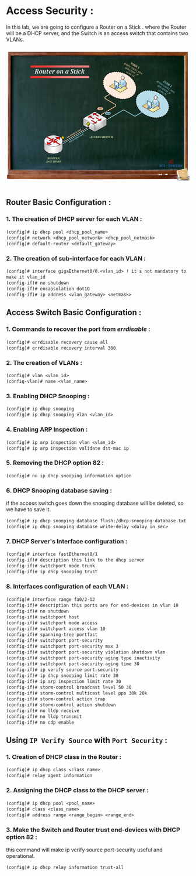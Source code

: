 # Access Security :
In this lab, we are going to configure a Router on a Stick . where the Router will be a DHCP server, and the Switch is an access switch that contains two VLANs.

![Router on a Stick Topology](images/Router%20on%20a%20Stick.png)

## Router Basic Configuration :
### 1. The creation of DHCP server for each VLAN :

```
(config)# ip dhcp pool <dhcp_pool_name>
(config)# network <dhcp_pool_network> <dhcp_pool_netmask>
(config)# default-router <default_gateway>
```

### 2. The creation of sub-interface for each VLAN :

```
(config)# interface gigaEthernet0/0.<vlan_id> ! it's not mandatory to make it vlan_id
(config-if)# no shutdown
(config-if)# encapsulation dot1Q
(config-if)# ip address <vlan_gateway> <netmask>
```

## Access Switch Basic Configuration :
### 1. Commands to recover the port from *errdisable* :

```
(config)# errdisable recovery cause all 
(config)# errdisable recovery interval 300
```

### 2. The creation of VLANs : 

```
(config)# vlan <vlan_id>
(config-vlan)# name <vlan_name>
```

### 3. Enabling DHCP Snooping :

```
(config)# ip dhcp snooping 
(config)# ip dhcp snooping vlan <vlan_id>
```

### 4. Enabling ARP Inspection :

```
(config)# ip arp inspection vlan <vlan_id>
(config)# ip arp inspection validate dst-mac ip
```

### 5. Removing the DHCP option 82 : 

```
(config)# no ip dhcp snooping information option 
```

### 6. DHCP Snooping database saving :
if the access switch goes down the snooping database will be deleted, so we have to save it.

```
(config)# ip dhcp snooping database flash:/dhcp-snooping-database.txt
(config)# ip dhcp snooping database write-delay <dalay_in_sec> 
```

### 7. DHCP Server's Interface configuration : 

```
(config)# interface fastEthernet0/1
(config-if)# description this link to the dhcp server
(config-if)# switchport mode trunk 
(config-if)# ip dhcp snooping trust
```

### 8. Interfaces configuration of each VLAN : 

```
(config)# interface range fa0/2-12 
(config-if)# description this ports are for end-devices in vlan 10  
(config-if)# no shutdown 
(config-if)# switchport host
(config-if)# switchport mode access 
(config-if)# switchport access vlan 10
(config-if)# spanning-tree portfast
(config-if)# switchport port-security
(config-if)# switchport port-security max 3
(config-if)# switchport port-security violation shutdown vlan
(config-if)# switchport port-security aging type inactivity
(config-if)# switchport port-security aging time 30
(config-if)# ip verify source port-security
(config-if)# ip dhcp snooping limit rate 30
(config-if)# ip arp inspection limit rate 30
(config-if)# storm-control broadcast level 50 30
(config-if)# storm-control multicast level pps 30k 20k
(config-if)# storm-control action trap
(config-if)# storm-control action shutdown
(config-if)# no lldp receive
(config-if)# no lldp transmit 
(config-if)# no cdp enable
```

## Using `IP Verify Source` with `Port Security` : 
### 1. Creation of DHCP class in the Router :

```
(config)# ip dhcp class <class_name>
(config)# relay agent information
```

### 2. Assigning the DHCP class to the DHCP server : 

```
(config)# ip dhcp pool <pool_name>
(config)# class <class_name>
(config)# address range <range_begin> <range_end>
```

### 3. Make the Switch and Router trust end-devices with DHCP option 82 : 
this command will make ip verify source port-security useful and operational.

```
(config)# ip dhcp relay information trust-all
```
